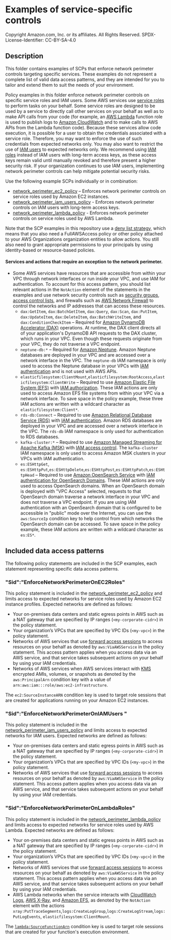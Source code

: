 # Examples of service-specific controls

Copyright Amazon.com, Inc. or its affiliates. All Rights Reserved. SPDX-License-Identifier: CC-BY-SA-4.0

## Description

This folder contains examples of SCPs that enforce network perimeter controls targeting specific services. These examples do not represent a complete list of valid data access patterns, and they are intended for you to tailor and extend them to suit the needs of your environment. 

Policy examples in this folder enforce network perimeter controls on specific service roles and IAM users. Some AWS services use [service roles](https://docs.aws.amazon.com/IAM/latest/UserGuide/id_roles_terms-and-concepts.html#iam-term-service-role)  to perform tasks on your behalf. Some service roles are designed to be used by a service to directly call other services on your behalf as well as to make API calls from your code (for example, an [AWS Lambda](https://aws.amazon.com/lambda/)  function role is used to publish logs to [Amazon CloudWatch](https://aws.amazon.com/cloudwatch/)  and to make calls to AWS APIs from the Lambda function code). Because these services allow code execution, it is possible for a user to obtain the credentials associated with a service role. Therefore, you may want to enforce the use of such credentials from expected networks only. You may also want to restrict the use of [IAM users](https://docs.aws.amazon.com/IAM/latest/UserGuide/id_users.html) to expected networks only. We recommend using [IAM roles](https://docs.aws.amazon.com/IAM/latest/UserGuide/id_roles.html) instead of IAM users with long-term access keys, as these access keys remain valid until manually revoked and therefore present a higher security risk. If your organization continues to use IAM users, implementing network perimeter controls can help mitigate potential security risks. 

Use the following example SCPs individually or in combination:

* [network_perimeter_ec2_policy](/service_control_policies/service_specific_controls/network_perimeter_ec2_policy.json) – Enforces network perimeter controls on service roles used by Amazon EC2 instances.
* [network_perimeter_iam_users_policy](/service_control_policies/service_specific_controls/network_perimeter_iam_users_policy.json) - Enforces network perimeter controls on IAM users with long-term access keys.
* [network_perimeter_lambda_policy](/service_control_policies/service_specific_controls/network_perimeter_lambda_policy.json) - Enforces network perimeter controls on service roles used by AWS Lambda.

Note that the SCP examples in this repository use a [deny list strategy](https://docs.aws.amazon.com/organizations/latest/userguide/orgs_manage_policies_scps_strategies.html), which means that you also need a FullAWSAccess policy or other policy attached to your AWS Organizations organization entities to allow actions. You still also need to grant appropriate permissions to your principals by using identity-based or resource-based policies.

#### Services and actions that require an exception to the network perimeter.
* Some AWS services have resources that are accessible from within your VPC through network interfaces or run inside your VPC, and use IAM for authentication. To account for this access pattern, you should list relevant actions in the `NotAction` element of the statements in the examples and use network security controls such as [security groups](https://docs.aws.amazon.com/vpc/latest/userguide/vpc-security-groups.html), [access control lists](https://docs.aws.amazon.com/AmazonS3/latest/userguide/acl-overview.html), and firewalls such as [AWS Network Firewall](https://aws.amazon.com/network-firewall/) to control the networks and IP addresses that can access these resources.
    * `dax:GetItem`, `dax:BatchGetItem`, `dax:Query`, `dax:Scan`, `dax:PutItem`, `dax:UpdateItem`, `dax:DeleteItem`, `dax:BatchWriteItem`, and `dax:ConditionCheckItem` – Required for [Amazon DynamoDB Accelerator (DAX)](https://aws.amazon.com/dynamodb/dax/) operations. At runtime, the DAX client directs all of your application's DynamoDB API requests to the DAX cluster, which runs in your VPC. Even though these requests originate from your VPC, they do not traverse a VPC endpoint. 
    * `neptune-db:*` – Required for [Amazon Neptune](https://aws.amazon.com/neptune/). Amazon Neptune databases are deployed in your VPC and are accessed over a network interface in the VPC. The `neptune-db` IAM namespace is only used to access the Neptune database in your VPCs with [IAM authentication](https://docs.aws.amazon.com/neptune/latest/userguide/iam-auth-connecting.html) and is not used with AWS APIs.
    * `elasticfilesystem:ClientMount`,`elasticfilesystem:RootAccess`,`elasticfilesystem:ClientWrite` – Required to use [Amazon Elastic File System (EFS)](https://aws.amazon.com/efs/) with [IAM authorization](https://docs.aws.amazon.com/efs/latest/ug/mounting-IAM-option.html). These IAM actions are only used to access Amazon EFS file systems from within your VPC via a network interface. To save space in the policy example, these three IAM actions are written with a wildcard character as `elasticfilesystem:Client*`.
    * `rds-db:Connect` – Required to use [Amazon Relational Database Service (RDS)](https://aws.amazon.com/rds/) with [IAM authentication](https://docs.aws.amazon.com/AmazonRDS/latest/UserGuide/UsingWithRDS.IAMDBAuth.html). Amazon RDS databases are deployed in your VPC and are accessed over a network interface in the VPC. The `rds-db` IAM namespace is only used for authentication to RDS databases. 
    * `kafka-cluster:*` – Required to use [Amazon Managed Streaming for Apache Kafka (MSK)](https://aws.amazon.com/msk/) with [IAM access control](https://docs.aws.amazon.com/msk/latest/developerguide/iam-access-control.html). The `kafka-cluster` IAM namespace is only used to access Amazon MSK clusters in your VPCs with IAM authentication.
    * `es:ESHttpGet`, `es:ESHttpPut`,`es:ESHttpDelete`,`es:ESHttpPost`,`es:ESHttpPatch`,`es:ESHttpHead`  – Required to use [Amazon OpenSearch Service](https://aws.amazon.com/opensearch-service/) with [IAM authentication for OpenSearch Domains](https://docs.aws.amazon.com/opensearch-service/latest/developerguide/ac.html#ac-types-resource). These IAM actions are only used to access OpenSearch domains. When an OpenSearch domain is deployed with "VPC Access" selected, requests to that OpenSearch domain traverse a network interface in your VPC and does not traverse a VPC endpoint. If you are using IAM authentication with an OpenSearch domain that is configured to be accessible in "public" mode over the Internet, you can use the `aws:SourceIp` condition key to help control from which networks the OpenSearch domain can be accessed. To save space in the policy example, these IAM actions are written with a wildcard character as `es:ES*`.

## Included data access patterns

The following policy statements are included in the SCP examples, each statement representing specific data access patterns.

### "Sid":"EnforceNetworkPerimeterOnEC2Roles"

This policy statement is included in the [network_perimeter_ec2_policy](network_perimeter_ec2_policy.json) and limits access to expected networks for service roles used by Amazon EC2 instance profiles. Expected networks are defined as follows:
* Your on-premises data centers and static egress points in AWS such as a NAT gateway that are specified by IP ranges (`<my-corporate-cidr>`) in the policy statement. 
* Your organization’s VPCs that are specified by VPC IDs (`<my-vpc>`) in the policy statement.  
* Networks of AWS services that use [forward access sessions](https://docs.aws.amazon.com/IAM/latest/UserGuide/access_forward_access_sessions.html) to access resources on your behalf as denoted by `aws:ViaAWSService` in the policy statement. This access pattern applies when you access data via an AWS service, and that service takes subsequent actions on your behalf by using your IAM credentials. 
* Networks of AWS services when AWS services interact with [KMS](https://aws.amazon.com/kms/) encrypted AMIs, volumes, or snapshots as denoted by the `aws:PrincipalArn` condition key with a value of `arn:aws:iam:::role/aws:ec2-infrastructure`. 

The `ec2:SourceInstanceARN` condition key is used to target role sessions that are created for applications running on your Amazon EC2 instances. 

### "Sid":"EnforceNetworkPerimeterOnIAMUsers "

This policy statement is included in the [network_perimeter_iam_users_policy](/service_control_policies/service_specific_controls/network_perimeter_iam_users_policy.json) and limits access to expected networks for IAM users. Expected networks are defined as follows:
*	Your on-premises data centers and static egress points in AWS such as a NAT gateway that are specified by IP ranges (`<my-corporate-cidr>`) in the policy statement.
*	Your organization’s VPCs that are specified by VPC IDs (`<my-vpc>`) in the policy statement.
*	Networks of AWS services that use [forward access sessions](https://docs.aws.amazon.com/IAM/latest/UserGuide/access_forward_access_sessions.html) to access resources on your behalf as denoted by `aws:ViaAWSService` in the policy statement. This access pattern applies when you access data via an AWS service, and that service takes subsequent actions on your behalf by using your IAM credentials.


### "Sid":"EnforceNetworkPerimeterOnLambdaRoles"

This policy statement is included in the [network_perimeter_lambda_policy](/service_control_policies/service_specific_controls/network_perimeter_lambda_policy.json) and limits access to expected networks for service roles used by AWS Lambda. Expected networks are defined as follows:
*   Your on-premises data centers and static egress points in AWS such as a NAT gateway that are specified by IP ranges (`<my-corporate-cidr>`) in the policy statement.
*   Your organization’s VPCs that are specified by VPC IDs (`<my-vpc>`) in the policy statement.
*   Networks of AWS services that use [forward access sessions](https://docs.aws.amazon.com/IAM/latest/UserGuide/access_forward_access_sessions.html) to access resources on your behalf as denoted by `aws:ViaAWSService` in the policy statement. This access pattern applies when you access data via an AWS service, and that service takes subsequent actions on your behalf by using your IAM credentials.
*   AWS Lambda networks when the service interacts with [CloudWatch Logs]( https://docs.aws.amazon.com/AmazonCloudWatch/latest/logs/WhatIsCloudWatchLogs.html), [AWS X-Ray](https://aws.amazon.com/xray/), and [Amazon EFS]( https://docs.aws.amazon.com/AmazonCloudWatch/latest/logs/WhatIsCloudWatchLogs.html), as denoted by the `NotAction` element with the actions `xray:PutTraceSegments`,`logs:CreateLogGroup`,`logs:CreateLogStream`,`logs:PutLogEvents`, `elasticfilesystem:ClientMount`.

The [` lambda:SourceFunctionArn `](https://docs.aws.amazon.com/lambda/latest/dg/permissions-source-function-arn.html) condition key is used to target role sessions that are created for your function's execution environment.
